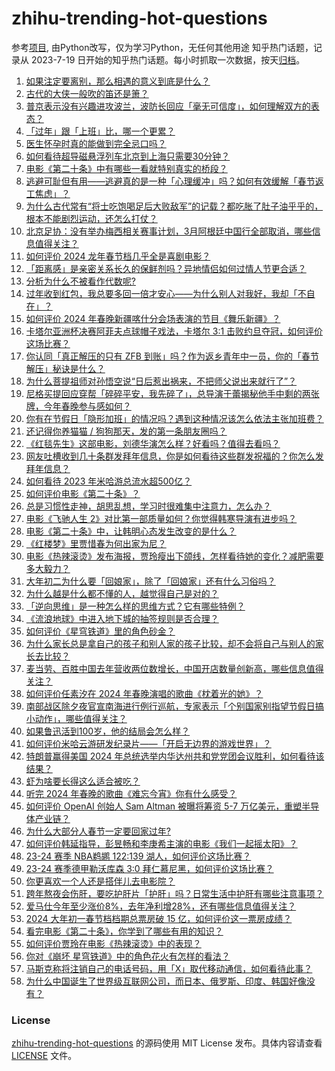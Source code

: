 # zhihu-trending-hot-questions
参考[项目](https://github.com/justjavac/zhihu-trending-hot-questions), 由Python改写，仅为学习Python，无任何其他用途
知乎热门话题，记录从 2023-7-19
日开始的知乎热门话题。每小时抓取一次数据，按天[归档](./data)。
<!-- BEGIN -->
<!-- 最后更新时间 2024-02-11 03:17:37.976834 -->
1. [如果注定要离别，那么相遇的意义到底是什么？](https://www.zhihu.com/question/638956787)
1. [古代的大侠一般吹的笛还是箫？](https://www.zhihu.com/question/321151129)
1. [普京表示没有兴趣进攻波兰，波防长回应「毫无可信度」，如何理解双方的表态？](https://www.zhihu.com/question/643865933)
1. [「过年」跟「上班」比，哪一个更累？](https://www.zhihu.com/question/643077431)
1. [医生怀孕时真的能做到完全忌口吗？](https://www.zhihu.com/question/278285989)
1. [如何看待超导磁悬浮列车北京到上海只需要30分钟？](https://www.zhihu.com/question/643796248)
1. [电影《第二十条》中有哪些一看就特别真实的桥段？](https://www.zhihu.com/question/643299331)
1. [逃避可耻但有用——逃避真的是一种「心理缓冲」吗？如何有效缓解「春节返工焦虑」？](https://www.zhihu.com/question/643385511)
1. [为什么古代常有“将士吃饱喝足后大败敌军”的记载？都吃胀了肚子油乎乎的，根本不能剧烈运动，还怎么打仗？](https://www.zhihu.com/question/643642500)
1. [北京足协：没有举办梅西相关赛事计划，3月阿根廷中国行全部取消，哪些信息值得关注？](https://www.zhihu.com/question/643848046)
1. [如何评价 2024 龙年春节档几乎全是喜剧电影？](https://www.zhihu.com/question/641781659)
1. [「距离感」是亲密关系长久的保鲜剂吗？异地情侣如何过情人节更合适？](https://www.zhihu.com/question/642870377)
1. [分析为什么不被看作代数呢?](https://www.zhihu.com/question/643870206)
1. [过年收到红包，我总要多回一倍才安心——为什么别人对我好，我却「不自在」？](https://www.zhihu.com/question/643260266)
1. [如何评价 2024 年春晚新疆喀什分会场表演的节目《舞乐新疆》？](https://www.zhihu.com/question/643799456)
1. [卡塔尔亚洲杯决赛阿菲夫点球帽子戏法，卡塔尔 3:1 击败约旦夺冠，如何评价这场比赛？](https://www.zhihu.com/question/643921640)
1. [你认同「真正解压的只有 ZFB 到账」吗？作为返乡青年中一员，你的「春节解压」秘诀是什么？](https://www.zhihu.com/question/643323160)
1. [为什么菩提祖师对孙悟空说“日后惹出祸来，不把师父说出来就行了”？](https://www.zhihu.com/question/420346826)
1. [尼格买提回应穿帮「碎碎平安，我先碎了」，总导演于蕾揭秘他手中剩的两张牌，今年春晚参与感如何？](https://www.zhihu.com/question/643843228)
1. [你有在节假日「隐形加班」的情况吗？遇到这种情况该怎么依法主张加班费？](https://www.zhihu.com/question/640818617)
1. [还记得你养猫猫 / 狗狗那天，发的第一条朋友圈吗？](https://www.zhihu.com/question/642165850)
1. [《红毯先生》这部电影，刘德华演怎么样？好看吗？值得去看吗？](https://www.zhihu.com/question/629457958)
1. [网友吐槽收到几十条群发拜年信息，你是如何看待这些群发祝福的？你怎么发拜年信息？](https://www.zhihu.com/question/643912102)
1. [如何看待 2023 年米哈游总流水超500亿？](https://www.zhihu.com/question/643810448)
1. [如何评价电影《第二十条》？](https://www.zhihu.com/question/639453443)
1. [总是习惯性走神，胡思乱想，学习时很难集中注意力，怎么办？](https://www.zhihu.com/question/33407382)
1. [电影《飞驰人生 2》对比第一部质量如何？你觉得韩寒导演有进步吗？](https://www.zhihu.com/question/643545766)
1. [电影《第二十条》中，让韩明心态发生改变的是什么？](https://www.zhihu.com/question/643307007)
1. [《红楼梦》里贾惜春为何出家为尼？](https://www.zhihu.com/question/414056820)
1. [电影《热辣滚烫》发布海报，贾玲瘦出下颌线，怎样看待她的变化？减肥需要多大毅力？](https://www.zhihu.com/question/643846295)
1. [大年初二为什么要「回娘家」，除了「回娘家」还有什么习俗吗？](https://www.zhihu.com/question/643877829)
1. [为什么越是什么都不懂的人，越觉得自己是对的？](https://www.zhihu.com/question/635910009)
1. [「逆向思维」是一种怎么样的思维方式？它有哪些特例？](https://www.zhihu.com/question/336474607)
1. [《流浪地球》中进入地下城的抽签规则是否合理？](https://www.zhihu.com/question/313445524)
1. [如何评价《星穹铁道》里的角色砂金？](https://www.zhihu.com/question/641111858)
1. [为什么家长总是拿自己的孩子和别人家的孩子比较，却不会将自己与别人的家长去比较？](https://www.zhihu.com/question/643239913)
1. [麦当劳、百胜中国去年营收两位数增长，中国开店数量创新高，哪些信息值得关注？](https://www.zhihu.com/question/643660779)
1. [如何评价任素汐在 2024 年春晚演唱的歌曲《枕着光的她》？](https://www.zhihu.com/question/643797634)
1. [南部战区除夕夜官宣南海进行例行巡航，专家表示「个别国家别指望节假日搞小动作」，哪些值得关注？](https://www.zhihu.com/question/643846171)
1. [如果鲁迅活到100岁，他的结局会怎么样？](https://www.zhihu.com/question/643700460)
1. [如何评价米哈云游研发纪录片——「开启无边界的游戏世界」？](https://www.zhihu.com/question/643385554)
1. [特朗普赢得美国 2024 年总统选举内华达州共和党党团会议胜利，如何看待该结果？](https://www.zhihu.com/question/643708207)
1. [虾为啥要长得这么适合被吃？](https://www.zhihu.com/question/642964232)
1. [听完 2024 年春晚的歌曲《难忘今宵》你有什么感受？](https://www.zhihu.com/question/643809289)
1. [如何评价 OpenAI 创始人 Sam Altman 被曝将筹资 5-7 万亿美元，重塑半导体产业链？](https://www.zhihu.com/question/643734366)
1. [为什么大部分人春节一定要回家过年?](https://www.zhihu.com/question/643317675)
1. [如何评价韩延指导，彭昱畅和李庚希主演的电影《我们一起摇太阳》？](https://www.zhihu.com/question/643546679)
1. [23-24 赛季 NBA鹈鹕 122:139 湖人，如何评价这场比赛？](https://www.zhihu.com/question/643847648)
1. [23-24 赛季德甲勒沃库森 3:0 拜仁慕尼黑，如何评价这场比赛？](https://www.zhihu.com/question/643931861)
1. [你更喜欢一个人还是搭伴儿去电影院？](https://www.zhihu.com/question/643400563)
1. [跨年熬夜会伤肝，要吃护肝片「护肝」吗？日常生活中护肝有哪些注意事项？](https://www.zhihu.com/question/643905491)
1. [爱马仕今年至少涨价8%，去年净利增28%，还有哪些信息值得关注？](https://www.zhihu.com/question/643898712)
1. [2024 大年初一春节档档期总票房破 15 亿，如何评价这一票房成绩？](https://www.zhihu.com/question/643874130)
1. [看完电影《第二十条》，你学到了哪些有用的知识？](https://www.zhihu.com/question/643308002)
1. [如何评价贾玲在电影《热辣滚烫》中的表现？](https://www.zhihu.com/question/643546373)
1. [你对《崩坏 星穹铁道》中的角色花火有怎样的看法？](https://www.zhihu.com/question/643859892)
1. [马斯克称将注销自己的电话号码，用「X」取代移动通信，如何看待此事？](https://www.zhihu.com/question/643919683)
1. [为什么中国诞生了世界级互联网公司，而日本、俄罗斯、印度、韩国好像没有？](https://www.zhihu.com/question/265121737)
<!-- END -->
### License
[zhihu-trending-hot-questions](https://github.com/yaogengzhu/zhihu-trending-hot-questions)
的源码使用 MIT License 发布。具体内容请查看 [LICENSE](./LICENSE) 文件。
